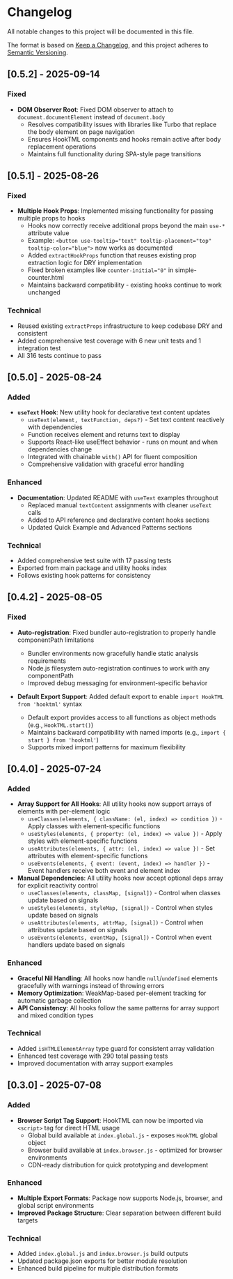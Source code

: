 # Changelog

All notable changes to this project will be documented in this file.

The format is based on [Keep a Changelog](https://keepachangelog.com/en/1.0.0/),
and this project adheres to [Semantic Versioning](https://semver.org/spec/v2.0.0.html).

## [0.5.2] - 2025-09-14

### Fixed

- **DOM Observer Root**: Fixed DOM observer to attach to `document.documentElement` instead of `document.body`
  - Resolves compatibility issues with libraries like Turbo that replace the body element on page navigation
  - Ensures HookTML components and hooks remain active after body replacement operations
  - Maintains full functionality during SPA-style page transitions

## [0.5.1] - 2025-08-26

### Fixed

- **Multiple Hook Props**: Implemented missing functionality for passing multiple props to hooks
  - Hooks now correctly receive additional props beyond the main `use-*` attribute value
  - Example: `<button use-tooltip="text" tooltip-placement="top" tooltip-color="blue">` now works as documented
  - Added `extractHookProps` function that reuses existing prop extraction logic for DRY implementation
  - Fixed broken examples like `counter-initial="0"` in simple-counter.html
  - Maintains backward compatibility - existing hooks continue to work unchanged

### Technical

- Reused existing `extractProps` infrastructure to keep codebase DRY and consistent
- Added comprehensive test coverage with 6 new unit tests and 1 integration test
- All 316 tests continue to pass

## [0.5.0] - 2025-08-24

### Added

- **`useText` Hook**: New utility hook for declarative text content updates
  - `useText(element, textFunction, deps?)` - Set text content reactively with dependencies
  - Function receives element and returns text to display
  - Supports React-like useEffect behavior - runs on mount and when dependencies change
  - Integrated with chainable `with()` API for fluent composition
  - Comprehensive validation with graceful error handling

### Enhanced

- **Documentation**: Updated README with `useText` examples throughout
  - Replaced manual `textContent` assignments with cleaner `useText` calls
  - Added to API reference and declarative content hooks sections
  - Updated Quick Example and Advanced Patterns sections

### Technical

- Added comprehensive test suite with 17 passing tests
- Exported from main package and utility hooks index
- Follows existing hook patterns for consistency

## [0.4.2] - 2025-08-05

### Fixed

- **Auto-registration**: Fixed bundler auto-registration to properly handle componentPath limitations

  - Bundler environments now gracefully handle static analysis requirements
  - Node.js filesystem auto-registration continues to work with any componentPath
  - Improved debug messaging for environment-specific behavior

- **Default Export Support**: Added default export to enable `import HookTML from 'hooktml'` syntax
  - Default export provides access to all functions as object methods (e.g., `HookTML.start()`)
  - Maintains backward compatibility with named imports (e.g., `import { start } from 'hooktml'`)
  - Supports mixed import patterns for maximum flexibility

## [0.4.0] - 2025-07-24

### Added

- **Array Support for All Hooks**: All utility hooks now support arrays of elements with per-element logic
  - `useClasses(elements, { className: (el, index) => condition })` - Apply classes with element-specific functions
  - `useStyles(elements, { property: (el, index) => value })` - Apply styles with element-specific functions
  - `useAttributes(elements, { attr: (el, index) => value })` - Set attributes with element-specific functions
  - `useEvents(elements, { event: (event, index) => handler })` - Event handlers receive both event and element index
- **Manual Dependencies**: All utility hooks now accept optional deps array for explicit reactivity control
  - `useClasses(elements, classMap, [signal])` - Control when classes update based on signals
  - `useStyles(elements, styleMap, [signal])` - Control when styles update based on signals
  - `useAttributes(elements, attrMap, [signal])` - Control when attributes update based on signals
  - `useEvents(elements, eventMap, [signal])` - Control when event handlers update based on signals

### Enhanced

- **Graceful Nil Handling**: All hooks now handle `null`/`undefined` elements gracefully with warnings instead of throwing errors
- **Memory Optimization**: WeakMap-based per-element tracking for automatic garbage collection
- **API Consistency**: All hooks follow the same patterns for array support and mixed condition types

### Technical

- Added `isHTMLElementArray` type guard for consistent array validation
- Enhanced test coverage with 290 total passing tests
- Improved documentation with array support examples

## [0.3.0] - 2025-07-08

### Added

- **Browser Script Tag Support**: HookTML can now be imported via `<script>` tag for direct HTML usage
  - Global build available at `index.global.js` - exposes `HookTML` global object
  - Browser build available at `index.browser.js` - optimized for browser environments
  - CDN-ready distribution for quick prototyping and development

### Enhanced

- **Multiple Export Formats**: Package now supports Node.js, browser, and global script environments
- **Improved Package Structure**: Clear separation between different build targets

### Technical

- Added `index.global.js` and `index.browser.js` build outputs
- Updated package.json exports for better module resolution
- Enhanced build pipeline for multiple distribution formats
